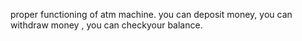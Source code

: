  proper functioning of atm machine. 
 you can deposit money,
  you can withdraw money ,
 you can checkyour balance.
